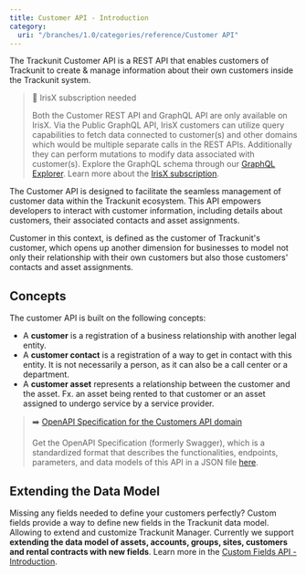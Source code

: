 ```yaml
---
title: Customer API - Introduction
category:
  uri: "/branches/1.0/categories/reference/Customer API"
---
```

The Trackunit Customer API is a REST API that enables customers of Trackunit to create & manage information about their own customers inside the Trackunit system.

> 📘 IrisX subscription needed
>
> Both the Customer REST API and GraphQL API are only available on IrisX. Via the Public GraphQL API, IrisX customers can utilize query capabilities to fetch data connected to customer(s) and other domains which would be multiple separate calls in the REST APIs. Additionally they can perform mutations to modify data associated with customer(s). Explore the GraphQL schema through our [GraphQL Explorer](https://apps.iris.trackunit.com/graphql-public-viewer/). Learn more about the [IrisX subscription](https://developers.trackunit.com/docs/irisx-overview).

The Customer API is designed to facilitate the seamless management of customer data within the Trackunit ecosystem. This API empowers developers to interact with customer information, including details about customers, their associated contacts and asset assignments.

Customer in this context, is defined as the customer of Trackunit's customer, which opens up another dimension for businesses to model not only their relationship with their own customers but also those customers' contacts and asset assignments.

## Concepts

The customer API is built on the following concepts:

- A **customer** is a registration of a business relationship with another legal entity.
- A **customer contact** is a registration of a way to get in contact with this entity. It is not necessarily a person, as it can also be a call center or a department.
- A **customer asset** represents a relationship between the customer and the asset. Fx. an asset being rented to that customer or an asset assigned to undergo service by a service provider.

> ➡️ [OpenAPI Specification for the Customers API domain](https://developers.trackunit.com/openapi/customer-api.json)
>
> Get the OpenAPI Specification (formerly Swagger), which is a standardized format that describes the functionalities, endpoints, parameters, and data models of this API in a JSON file [here](https://developers.trackunit.com/openapi/customer-api.json).

## Extending the Data Model

Missing any fields needed to define your customers perfectly? Custom fields provide a way to define new fields in the Trackunit data model. Allowing to extend and customize Trackunit Manager. Currently we support **extending the data model of assets, accounts, groups, sites, customers and rental contracts with new fields**. Learn more in the [Custom Fields API -Introduction](https://developers.trackunit.com/reference/custom-field-intro#define-your-own-custom-fields).
